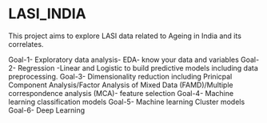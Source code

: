# LASI_INDIA
This project aims to explore LASI data related to Ageing in India and its correlates. 

Goal-1- Exploratory data analysis- EDA- know your data and variables
Goal-2- Regression -Linear and Logistic to build predictive models including data preprocessing.
Goal-3- Dimensionality reduction including Prinicpal Component Analysis/Factor Analysis of Mixed Data (FAMD)/Multiple correspondence analysis (MCA)- feature selection 
Goal-4- Machine learning classification models
Goal-5- Machine learning Cluster models
Goal-6- Deep Learning 
